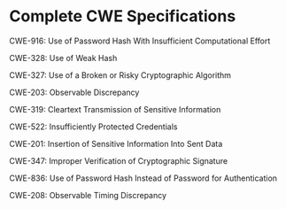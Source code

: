 

# Complete CWE Specifications

CWE-916: Use of Password Hash With Insufficient Computational Effort

CWE-328: Use of Weak Hash

CWE-327: Use of a Broken or Risky Cryptographic Algorithm

CWE-203: Observable Discrepancy

CWE-319: Cleartext Transmission of Sensitive Information

CWE-522: Insufficiently Protected Credentials

CWE-201: Insertion of Sensitive Information Into Sent Data

CWE-347: Improper Verification of Cryptographic Signature

CWE-836: Use of Password Hash Instead of Password for Authentication

CWE-208: Observable Timing Discrepancy